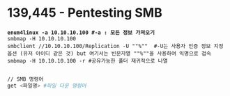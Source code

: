 # 139,445 - Pentesting SMB

<pre class="language-bash"><code class="lang-bash"><strong>enum4linux -a 10.10.10.100 #-a : 모든 정보 가져오기 
</strong>smbmap -H 10.10.10.100 
smbclient //10.10.10.100/Replication -U ""%""  #-U는 사용자 인증 정보 지정 옵션 (유저 아이디 같은 것) but 여기서는 빈문자열 ""%""을 사용하여 익명으로 접속
smbmap -H 10.10.10.100 -r #공유가능한 폴더 재귀적으로 나열 

</code></pre>

```bash
// SMB 명령어 
get <파일명> #파일 다운 명령어 

```
